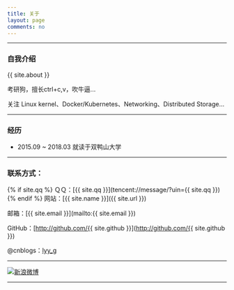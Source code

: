 ```yaml
---
title: 关于
layout: page
comments: no
---
```


---
### 自我介绍

{{ site.about }}

考研狗，擅长ctrl+c,v，吹牛逼...

关注 Linux kernel、Docker/Kubernetes、Networking、Distributed Storage...


---
### 经历

* 2015.09 ~ 2018.03 就读于双鸭山大学



----

### 联系方式：

{% if site.qq %}
ＱＱ：[{{ site.qq }}](tencent://message/?uin={{ site.qq }})
{% endif %}
网站：[{{ site.name }}]({{ site.url }})

邮箱：[{{ site.email }}](mailto:{{ site.email }})

GitHub：[http://github.com/{{ site.github }}](http://github.com/{{ site.github }})


@cnblogs：[lyy_g](http://blog.csdn.net/lyy_g)

----

[![新浪微博](http://service.t.sina.com.cn/widget/qmd/1831504255/02345c5a/1.png)](https://weibo.com/u/6031065827?refer_flag=1005055010_P)

----
